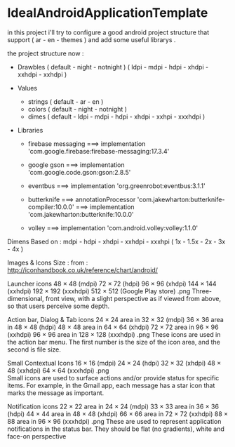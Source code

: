 # IdealAndroidApplicationTemplate

in this project i'll try to configure a good android project structure that support ( ar - en - themes ) and
add some useful librarys .

the project structure now :

- Drawbles ( default - night - notnight ) ( ldpi - mdpi - hdpi - xhdpi - xxhdpi - xxhdpi )

- Values
  
  - strings ( default - ar - en )
  - colors ( default - night - notnight )
  - dimes ( default - ldpi - mdpi - hdpi - xhdpi - xxhpi - xxxhdpi )
  
- Libraries 
 
  - firebase messaging ===> implementation 'com.google.firebase:firebase-messaging:17.3.4'
         
  - google gson ===> implementation 'com.google.code.gson:gson:2.8.5'
          
  - eventbus ===> implementation 'org.greenrobot:eventbus:3.1.1'
          
  - butterknife ===> annotationProcessor 'com.jakewharton:butterknife-compiler:10.0.0'
           ===> implementation 'com.jakewharton:butterknife:10.0.0'
           
  - volley ===> implementation 'com.android.volley:volley:1.1.0'

Dimens Based on : mdpi - hdpi - xhdpi - xxhdpi - xxxhpi ( 1x - 1.5x - 2x - 3x - 4x )

Images & Icons Size : from : http://iconhandbook.co.uk/reference/chart/android/

Launcher icons
48 × 48 (mdpi)
72 × 72 (hdpi)
96 × 96 (xhdpi)
144 × 144 (xxhdpi)
192 × 192 (xxxhdpi)
512 × 512 (Google Play store)	.png	Three-dimensional, front view, with a slight perspective as if viewed from above, so that users perceive some depth.

Action bar, Dialog & Tab icons
24 × 24 area in 32 × 32 (mdpi)
36 × 36 area in 48 × 48 (hdpi)
48 × 48 area in 64 × 64 (xhdpi)
72 × 72 area in 96 × 96 (xxhdpi)
96 × 96 area in 128 × 128 (xxxhdpi)	.png	These icons are used in the action bar menu. The first number is the size of the icon area, and the second is file size.

Small Contextual Icons
16 × 16 (mdpi)
24 × 24 (hdpi)
32 × 32 (xhdpi)
48 × 48 (xxhdpi)
64 × 64 (xxxhdpi)
.png	
Small icons are used to surface actions and/or provide status for specific items. For example, in the Gmail app, each message has a star icon that marks the message as important.

Notification icons
22 × 22 area in 24 × 24 (mdpi)
33 × 33 area in 36 × 36 (hdpi)
44 × 44 area in 48 × 48 (xhdpi)
66 × 66 area in 72 × 72 (xxhdpi)
88 × 88 area in 96 × 96 (xxxhdpi)
.png	These are used to represent application notifications in the status bar. They should be flat (no gradients), white and face-on perspective
